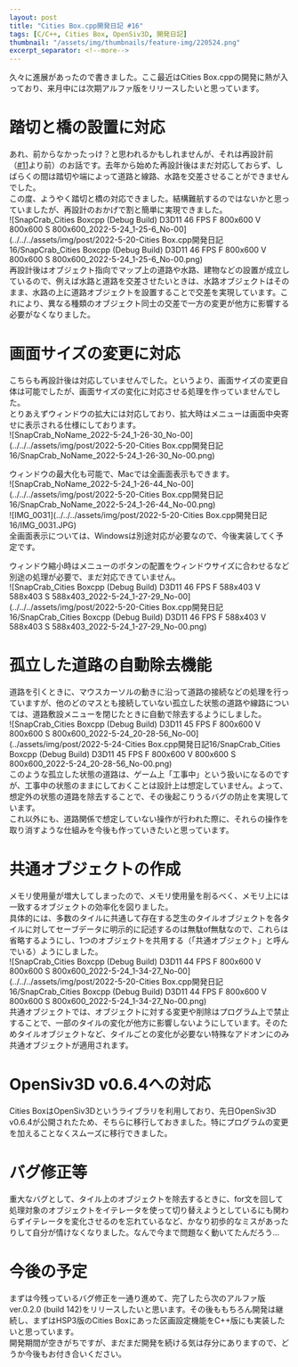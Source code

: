 ```yaml
---
layout: post
title: "Cities Box.cpp開発日記 #16"
tags: [C/C++, Cities Box, OpenSiv3D, 開発日記]
thumbnail: "/assets/img/thumbnails/feature-img/220524.png"
excerpt_separator: <!--more-->
---
```


久々に進展があったので書きました。ここ最近はCities Box.cppの開発に熱が入っており、来月中には次期アルファ版をリリースしたいと思っています。

<!--more-->  

# 踏切と橋の設置に対応

あれ、前からなかったっけ？と思われるかもしれませんが、それは再設計前（[#11](https://yotiosoftarchive.wordpress.com/2021/03/23/cities-box-cpp%E9%96%8B%E7%99%BA%E6%97%A5%E8%A8%9811/)より前）のお話です。去年から始めた再設計後はまだ対応しておらず、しばらくの間は踏切や端によって道路と線路、水路を交差させることができませんでした。  
この度、ようやく踏切と橋の対応できました。結構難航するのではないかと思っていましたが、再設計のおかげで割と簡単に実現できました。  
![SnapCrab_Cities Boxcpp (Debug Build)  D3D11  46 FPS  F 800x600  V 800x600  S 800x600_2022-5-24_1-25-6_No-00](../../../assets/img/post/2022-5-20-Cities Box.cpp開発日記16/SnapCrab_Cities Boxcpp (Debug Build)  D3D11  46 FPS  F 800x600  V 800x600  S 800x600_2022-5-24_1-25-6_No-00.png)  
再設計後はオブジェクト指向でマップ上の道路や水路、建物などの設置が成立しているので、例えば水路と道路を交差させたいときは、水路オブジェクトはそのまま、水路の上に道路オブジェクトを設置することで交差を実現しています。これにより、異なる種類のオブジェクト同士の交差で一方の変更が他方に影響する必要がなくなりました。

# 画面サイズの変更に対応

こちらも再設計後は対応していませんでした。というより、画面サイズの変更自体は可能でしたが、画面サイズの変化に対応させる処理を作っていませんでした。  
とりあえずウィンドウの拡大には対応しており、拡大時はメニューは画面中央寄せに表示される仕様にしております。  
![SnapCrab_NoName_2022-5-24_1-26-30_No-00](../../../assets/img/post/2022-5-20-Cities Box.cpp開発日記16/SnapCrab_NoName_2022-5-24_1-26-30_No-00.png)  

ウィンドウの最大化も可能で、Macでは全画面表示もできます。  
![SnapCrab_NoName_2022-5-24_1-26-44_No-00](../../../assets/img/post/2022-5-20-Cities Box.cpp開発日記16/SnapCrab_NoName_2022-5-24_1-26-44_No-00.png)  
![IMG_0031](../../../assets/img/post/2022-5-20-Cities Box.cpp開発日記16/IMG_0031.JPG)  
全画面表示については、Windowsは別途対応が必要なので、今後実装してく予定です。  

ウィンドウ縮小時はメニューのボタンの配置をウィンドウサイズに合わせるなど別途の処理が必要で、まだ対応できていません。  
![SnapCrab_Cities Boxcpp (Debug Build)  D3D11  46 FPS  F 588x403  V 588x403  S 588x403_2022-5-24_1-27-29_No-00](../../../assets/img/post/2022-5-20-Cities Box.cpp開発日記16/SnapCrab_Cities Boxcpp (Debug Build)  D3D11  46 FPS  F 588x403  V 588x403  S 588x403_2022-5-24_1-27-29_No-00.png)

# 孤立した道路の自動除去機能

道路を引くときに、マウスカーソルの動きに沿って道路の接続などの処理を行っていますが、他のどのマスとも接続していない孤立した状態の道路や線路については、道路敷設メニューを閉じたときに自動で除去するようにしました。  
![SnapCrab_Cities Boxcpp (Debug Build)  D3D11  45 FPS  F 800x600  V 800x600  S 800x600_2022-5-24_20-28-56_No-00](../assets/img/post/2022-5-24-Cities Box.cpp開発日記16/SnapCrab_Cities Boxcpp (Debug Build)  D3D11  45 FPS  F 800x600  V 800x600  S 800x600_2022-5-24_20-28-56_No-00.png)  
このような孤立した状態の道路は、ゲーム上「工事中」という扱いになるのですが、工事中の状態のままにしておくことは設計上は想定していません。よって、想定外の状態の道路を除去することで、その後起こりうるバグの防止を実現しています。  
これ以外にも、道路関係で想定していない操作が行われた際に、それらの操作を取り消すような仕組みを今後も作っていきたいと思っています。

# 共通オブジェクトの作成

メモリ使用量が増大してしまったので、メモリ使用量を削るべく、メモリ上には一致するオブジェクトの効率化を図りました。  
具体的には、多数のタイルに共通して存在する芝生のタイルオブジェクトを各タイルに対してセーブデータに明示的に記述するのは無駄of無駄なので、これらは省略するようにし、1つのオブジェクトを共用する（「共通オブジェクト」と呼んでいる）ようにしました。  
![SnapCrab_Cities Boxcpp (Debug Build)  D3D11  44 FPS  F 800x600  V 800x600  S 800x600_2022-5-24_1-34-27_No-00](../../../assets/img/post/2022-5-20-Cities Box.cpp開発日記16/SnapCrab_Cities Boxcpp (Debug Build)  D3D11  44 FPS  F 800x600  V 800x600  S 800x600_2022-5-24_1-34-27_No-00.png)  
共通オブジェクトでは、オブジェクトに対する変更や削除はプログラム上で禁止することで、一部のタイルの変化が他方に影響しないようにしています。そのためタイルオブジェクトなど、タイルごとの変化が必要ない特殊なアドオンにのみ共通オブジェクトが適用されます。

# OpenSiv3D v0.6.4への対応

Cities BoxはOpenSiv3Dというライブラリを利用しており、先日OpenSiv3D v0.6.4が公開されたため、そちらに移行しておきました。特にプログラムの変更を加えることなくスムーズに移行できました。

# バグ修正等

重大なバグとして、タイル上のオブジェクトを除去するときに、for文を回して処理対象のオブジェクトをイテレータを使って切り替えようとしているにも関わらずイテレータを変化させるのを忘れているなど、かなり初歩的なミスがあったりして自分が情けなくなりました。なんで今まで問題なく動いてたんだろう…

# 今後の予定

まずは今残っているバグ修正を一通り進めて、完了したら次のアルファ版ver.0.2.0 (build 142)をリリースしたいと思います。その後ももちろん開発は継続し、まずはHSP3版のCities Boxにあった区画設定機能をC++版にも実装したいと思っています。  
開発期間が空きがちですが、まだまだ開発を続ける気は存分にありますので、どうか今後もお付き合いください。
